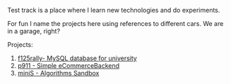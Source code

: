 Test track is a place where I learn new technologies and do experiments.

For fun I name the projects here using references to different cars. We are in a garage, right?

Projects:

1. [f125rally- MySQL database for university](./f125rally-%20MySQL%20database%20for%20university/README.md)
2. [p911 - Simple eCommerceBackend](./p911%20-%20Simple%20eCommerce%20backend/README.md)
3. [miniS - Algorithms Sandbox](./miniS%20-%20Algoritms%20sandbox/README.md)
